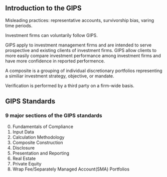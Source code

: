 ## Introduction to the GIPS

Misleading practices: representative accounts, survivorship bias, varing time periods.

Investment firms can voluntarily follow GIPS.

GIPS apply to investment management firms and are intended to serve prospective and existing clients of investment firms. GIPS allow clients to more easily compare investment performance among investment firms and have more confidence in reported performence.

A composite is a grouping of individual discretionary portfolios representing a similiar investment strategy, objective, or mandate.

Verification is performed by a third party on a firm-wide basis.

## GIPS Standards

### 9 major sections of the GIPS standards

0. Fundamentals of Compliance
1. Input Data
2. Calculation Methodology
3. Composite Construction
4. Disclosure
5. Presentation and Reporting
6. Real Estate
7. Private Equity
8. Wrap Fee/Separately Managed Account(SMA) Portfolios